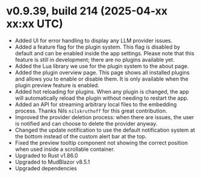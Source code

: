 # v0.9.39, build 214 (2025-04-xx xx:xx UTC)
- Added UI for error handling to display any LLM provider issues.
- Added a feature flag for the plugin system. This flag is disabled by default and can be enabled inside the app settings. Please note that this feature is still in development; there are no plugins available yet.
- Added the Lua library we use for the plugin system to the about page.
- Added the plugin overview page. This page shows all installed plugins and allows you to enable or disable them. It is only available when the plugin preview feature is enabled.
- Added hot reloading for plugins. When any plugin is changed, the app will automatically reload the plugin without needing to restart the app.
- Added an API for streaming arbitrary local files to the embedding process. Thanks Nils `nilskruthoff` for this great contribution.
- Improved the provider deletion process: when there are issues, the user is notified and can choose to delete the provider anyway.
- Changed the update notification to use the default notification system at the bottom instead of the custom alert bar at the top.
- Fixed the preview tooltip component not showing the correct position when used inside a scrollable container.
- Upgraded to Rust v1.86.0
- Upgraded to MudBlazor v8.5.1
- Upgraded dependencies